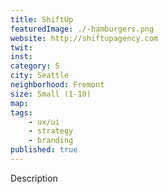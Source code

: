```yaml
---
title: ShiftUp
featuredImage: ./-hamburgers.png
website: http://shiftupagency.com
twit: 
inst: 
category: S
city: Seattle
neighborhood: Fremont
size: Small (1-10)
map: 
tags:
    - ux/ui
    - strategy
    - branding
published: true
---
```


Description
